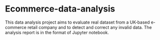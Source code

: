 # Ecommerce-data-analysis
This data analysis project aims to evaluate real dataset from a UK-based e-commerce retail company and to detect and correct any invalid data. The analysis report is in the format of Jupyter notebook.
